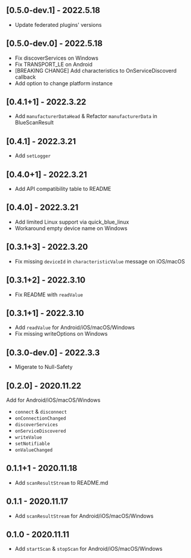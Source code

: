 ## [0.5.0-dev.1] - 2022.5.18

- Update federated plugins' versions

## [0.5.0-dev.0] - 2022.5.18

- Fix discoverServices on Windows
- Fix TRANSPORT_LE on Android
- [BREAKING CHANGE] Add characteristics to OnServiceDiscoverd callback
- Add option to change platform instance

## [0.4.1+1] - 2022.3.22

- Add `manufacturerDataHead` & Refactor `manufacturerData` in BlueScanResult

## [0.4.1] - 2022.3.21

- Add `setLogger`

## [0.4.0+1] - 2022.3.21

- Add API compatibility table to README

## [0.4.0] - 2022.3.21

- Add limited Linux support via quick_blue_linux
- Workaround empty device name on Windows

## [0.3.1+3] - 2022.3.20

- Fix missing `deviceId` in `characteristicValue` message on iOS/macOS

## [0.3.1+2] - 2022.3.10

- Fix README with `readValue`

## [0.3.1+1] - 2022.3.10

- Add `readValue` for Android/iOS/macOS/Windows
- Fix missing writeOptions on Windows

## [0.3.0-dev.0] - 2022.3.3

- Migerate to Null-Safety

## [0.2.0] - 2020.11.22

Add for Android/iOS/macOS/Windows
- `connect` & `disconnect`
- `onConnectionChanged`
- `discoverServices`
- `onServiceDiscovered`
- `writeValue`
- `setNotifiable`
- `onValueChanged`

## 0.1.1+1 - 2020.11.18

* Add `scanResultStream` to README.md

## 0.1.1 - 2020.11.17

* Add `scanResultStream` for Android/iOS/macOS/Windows

## 0.1.0 - 2020.11.11

* Add `startScan` & `stopScan` for Android/iOS/macOS/Windows
